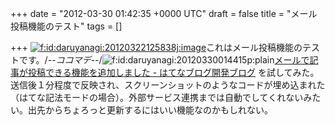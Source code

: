 
+++
date = "2012-03-30 01:42:35 +0000 UTC"
draft = false
title = "メール投稿機能のテスト"
tags = []

+++
<a href="http://f.hatena.ne.jp/daruyanagi/20120322125838" class="hatena-fotolife"><img src="http://cdn-ak.f.st-hatena.com/images/fotolife/d/daruyanagi/20120322/20120322125838.jpg" alt="f:id:daruyanagi:20120322125838j:image" title="f:id:daruyanagi:20120322125838j:image" class="hatena-fotolife"/></a>これはメール投稿機能のテストです。/*--ココマデ--*/<img src="http://cdn-ak.f.st-hatena.com/images/fotolife/d/daruyanagi/20120330/20120330014415.png" alt="f:id:daruyanagi:20120330014415p:plain" title="f:id:daruyanagi:20120330014415p:plain" class="hatena-fotolife"/><a href="http://staff.hatenablog.com/entry/2012/03/29/162734">メールで記事が投稿できる機能を追加しました - はてなブログ開発ブログ</a> を試してみた。送信後１分程度で反映され、スクリーンショットのようなコードが埋め込まれた（はてな記法モードの場合）。外部サービス連携までは自動でしてくれないみたい。出先からちょろっと更新するにはいい機能なのかもしれない。


